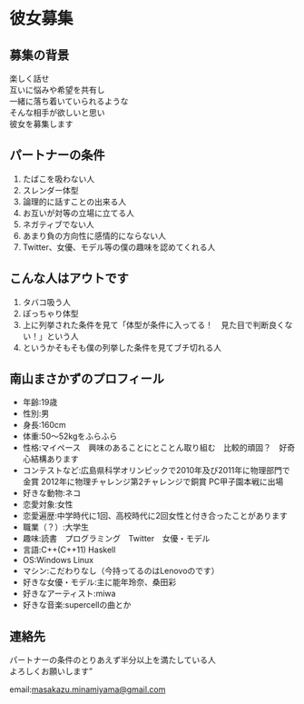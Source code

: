 # 彼女募集

## 募集の背景

楽しく話せ  
互いに悩みや希望を共有し  
一緒に落ち着いていられるような  
そんな相手が欲しいと思い  
彼女を募集します  

## パートナーの条件

1. たばこを吸わない人
2. スレンダー体型
3. 論理的に話すことの出来る人
4. お互いが対等の立場に立てる人
5. ネガティブでない人
6. あまり負の方向性に感情的にならない人
7. Twitter、女優、モデル等の僕の趣味を認めてくれる人

## こんな人はアウトです

1. タバコ吸う人
2. ぽっちゃり体型
3. 上に列挙された条件を見て「体型が条件に入ってる！　見た目で判断良くない！」という人
4. というかそもそも僕の列挙した条件を見てブチ切れる人

## 南山まさかずのプロフィール

* 年齢:19歳
* 性別:男
* 身長:160cm
* 体重:50～52kgをふらふら
* 性格:マイペース　興味のあることにとことん取り組む　比較的頑固？　好奇心結構あります
* コンテストなど:広島県科学オリンピックで2010年及び2011年に物理部門で金賞 2012年に物理チャレンジ第2チャレンジで銅賞 PC甲子園本戦に出場
* 好きな動物:ネコ
* 恋愛対象:女性
* 恋愛遍歴:中学時代に1回、高校時代に2回女性と付き合ったことがあります
* 職業（？）:大学生
* 趣味:読書　プログラミング　Twitter　女優・モデル
* 言語:C++(C++11) Haskell
* OS:Windows Linux
* マシン:こだわりなし（今持ってるのはLenovoのです）
* 好きな女優・モデル:主に能年玲奈、桑田彩
* 好きなアーティスト:miwa
* 好きな音楽:supercellの曲とか

## 連絡先

パートナーの条件のとりあえず半分以上を満たしている人  
よろしくお願いします”  

email:masakazu.minamiyama@gmail.com
